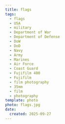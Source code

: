```yaml
---
title: flags
tags:
  - flags
  - USA
  - military
  - Department of War
  - Department of Defense
  - DoW
  - DoD
  - Navy
  - Army
  - Marines
  - Air Force
  - Coast Guard
  - Fujifilm 400
  - Fujifilm
  - film photography
  - 35mm
  - film
  - photography
template: photo
photo: flags.jpg
date:
  created: 2025-09-27
---
```


